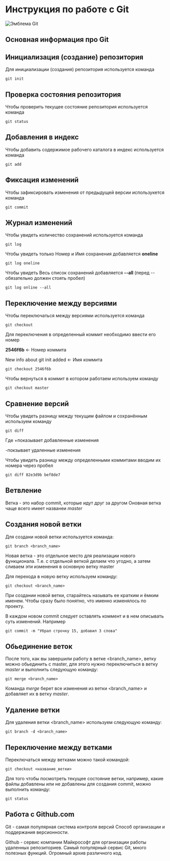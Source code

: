 # **Инструкция по работе с Git**


![Эмблема Git](git.jpeg)

## Основная информация про Git

## Инициализация (создание) репозитория

Для инициализации (создания) репозитория используется команда 
    
    git init  

## Проверка состояния  репозитория

Чтобы проверить текущее состояние репозитория используется команда

    git status


## Добавления в индекс

Чтобы добавить содержимое рабочего каталога в индекс используется команда

    git add

## Фиксация изменений

Чтобы зафиксировать изменения от предыдущей версии использукется команда

    git commit

## Журнал изменений

Чтобы увидеть количество сохранений используется команда

    git log

Чтобы увидеть только Номер и Имя сохранения добавляется **oneline** 

    git log oneline

Чтобы увидеть Весь список сохранений добавляется **--all** (перед -- обязательно должен стоять пробел)

    git log online --all

## Переключение между версиями

Чтобы переключаться между версиями используется команда 

    git checkout

Для переключения в определенный коммит необходимо ввести его номер

**2546f6b** <- Номер коммита 

New info about git init added <- Имя коммита

    git checkout 2546f6b 

Чтобы вернуться в коммит в котором работаем используем команду

    git checkout master

## Сравнение версий 

Чтобы увидеть разницу между текущим файлом
и сохранённым используем команду

    git diff
Где +показывает добавленные изменения

-покзывает удаленные изменения


Чтобы увидеть разницу между определенными коммитами вводим их номера через пробел

    git diff 82e3d9b bef8de7

## Ветвление

Ветка - это набор commit, которые идут друг за другом
Оновная ветка чаще всего имеет названеи  _master_

## Создания новой ветки

Для создани новой ветки используется команда:

    git branch <branch_name>

Новая ветка - это  отдельное место для реализации нового функционала. Т.е. с отдельной веткой делаем что угодно, а затем сливаем эти изменения в основную ветку master

Для перехода в новую ветку используем команду:

    git checkout <branch_name>

При создании новой ветки, старайтесь называть ее кратким и ёмким именем. Чтобы сразу было понятно, что именно изменялось по проекту. 

В каждом новом commit следует оставлять коммент и в нем описывать суть изменений. Например

    git commit -m "Убрал строчку 15, добавил 3 слова"

## Обьединение веток

После того, как вы завершили работу в ветке <branch_name>, ветку можно обьединить с master, для этого нужно переключиться в ветку _master_ и выполнить следующую команду:

    git merge <branch_name>

Команда _merge_ берет все изменения из ветки <branch_name> и добавляет их в ветку _master_.
    
## Удаление ветки

Для удаления ветки <branch_name> используем следующую команду:

    git branch -d <branch_name>
    

## Переключение между ветками 

Переключаться между ветками можно такой командой:

    git checkout <название_ветки>

Для того чтобы посмотреть текущее состояние ветки, например, какие файлы добавлены или не добавлены для создания commit, можно выполнить команду:

    git status

## Работа с Github.com

Git - самая популярная система контроля версий
Способ организации и поддержания
версионности. 

Github - сервис компании Майкрософт для
организации работы удаленных репозиториев.
Самый популярный сервис Git, много полезных функций.
Огромный архив различного код.





